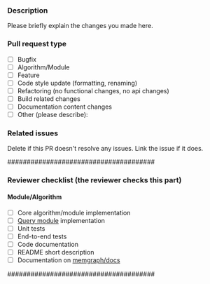 ### Description

Please briefly explain the changes you made here.

### Pull request type

- [ ] Bugfix
- [ ] Algorithm/Module
- [ ] Feature
- [ ] Code style update (formatting, renaming)
- [ ] Refactoring (no functional changes, no api changes)
- [ ] Build related changes
- [ ] Documentation content changes
- [ ] Other (please describe):

### Related issues

Delete if this PR doesn't resolve any issues. Link the issue if it does.

######################################

### Reviewer checklist (the reviewer checks this part)
#### Module/Algorithm
- [ ] Core algorithm/module implementation
- [ ] [Query module](https://memgraph.com/docs/memgraph/reference-guide/query-modules) implementation
- [ ] Unit tests
- [ ] End-to-end tests
- [ ] Code documentation
- [ ] README short description
- [ ] Documentation on [memgraph/docs](https://github.com/memgraph/docs)

######################################
